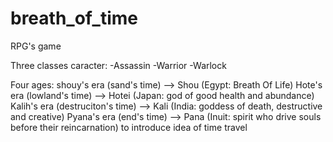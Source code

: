 breath_of_time
==============

RPG's game

Three classes caracter:
      -Assassin
      -Warrior
      -Warlock

Four ages:
     shouy's era (sand's time)
     	    --> Shou (Egypt: Breath Of Life)
     Hote's era (lowland's time)
     	    --> Hotei (Japan:  god of good health and abundance)
     Kalih's era (destruciton's time)
     	    --> Kali (India: goddess of death, destructive and creative)
     Pyana's era (end's time)
     	    --> Pana (Inuit: spirit who drive souls before their reincarnation)
	    	to introduce idea of time travel